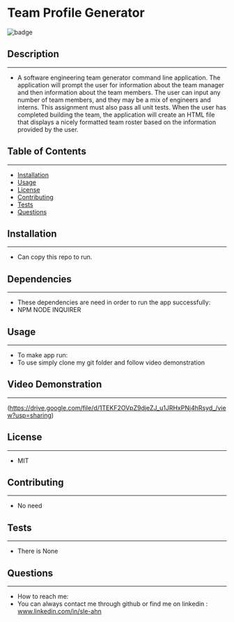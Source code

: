 # Team Profile Generator

![badge](https://img.shields.io/badge/license-MIT-brightgreen)<br />
## Description
---
- A software engineering team generator command line application. The application will prompt the user for information about the team manager and then information about the team members. The user can input any number of team members, and they may be a mix of engineers and interns. This assignment must also pass all unit tests. When the user has completed building the team, the application will create an HTML file that displays a nicely formatted team roster based on the information provided by the user.

## Table of Contents
---
- [Installation](#installation)
- [Usage](#usage)
- [License](#license)
- [Contributing](#contributing)
- [Tests](#tests)
- [Questions](#questions)

## Installation
---
- Can copy this repo to run.

## Dependencies
---
- These dependencies are need in order to run the app successfully:
- NPM NODE INQUIRER 

## Usage
---
- To make app run: 
- To use simply clone my git folder and follow video demonstration

## Video Demonstration
---
(https://drive.google.com/file/d/1TEKF2OVpZ9djeZJ_u1JRHxPNj4hRsyd_/view?usp=sharing)

## License
---
- MIT

## Contributing
---
- No need

## Tests
---
- There is None

## Questions
---
- How to reach me:
- You can always contact me through github or find me on linkedin : www.linkedin.com/in/sle-ahn

    